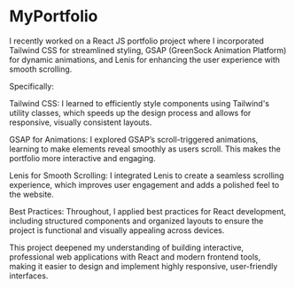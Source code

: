 # MyPortfolio
 
I recently worked on a React JS portfolio project where I incorporated Tailwind CSS for streamlined styling, GSAP (GreenSock Animation Platform) for dynamic animations, and Lenis for enhancing the user experience with smooth scrolling.

Specifically:

Tailwind CSS: I learned to efficiently style components using Tailwind's utility classes, which speeds up the design process and allows for responsive, visually consistent layouts.

GSAP for Animations: I explored GSAP’s scroll-triggered animations, learning to make elements reveal smoothly as users scroll. This makes the portfolio more interactive and engaging.

Lenis for Smooth Scrolling: I integrated Lenis to create a seamless scrolling experience, which improves user engagement and adds a polished feel to the website.

Best Practices: Throughout, I applied best practices for React development, including structured components and organized layouts to ensure the project is functional and visually appealing across devices.

This project deepened my understanding of building interactive, professional web applications with React and modern frontend tools, making it easier to design and implement highly responsive, user-friendly interfaces.

